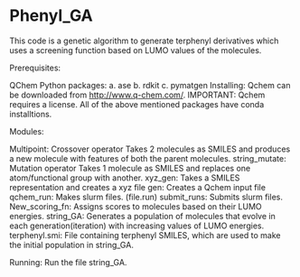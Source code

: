 # Phenyl_GA
This code is a genetic algorithm to generate terphenyl derivatives which uses a screening function based on LUMO values of the molecules.

Prerequisites:

QChem
Python packages: 
a. ase 
b. rdkit 
c. pymatgen
Installing: Qchem can be downloaded from http://www.q-chem.com/. IMPORTANT: Qchem requires a license.
All of the above mentioned packages have conda installtions.

Modules:

Multipoint: Crossover operator Takes 2 molecules as SMILES and produces a new molecule with features of both the parent molecules. 
string_mutate: Mutation operator Takes 1 molecule as SMILES and replaces one atom/functional group with another. 
xyz_gen: Takes a SMILES representation and creates a xyz file 
gen: Creates a Qchem input file 
qchem_run: Makes slurm files. (file.run) 
submit_runs: Submits slurm files. 
New_scoring_fn: Assigns scores to molecules based on their LUMO energies.
string_GA: Generates a population of molecules that evolve in each generation(iteration) with increasing values of LUMO energies.
terphenyl.smi: File containing terphenyl SMILES, which are used to make the initial population in string_GA. 

Running: Run the file string_GA.
